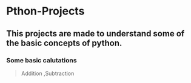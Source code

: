 # Pthon-Projects

## This projects are made to understand some of the basic concepts of python.

### Some basic calutations
> Addition
> ,Subtraction
